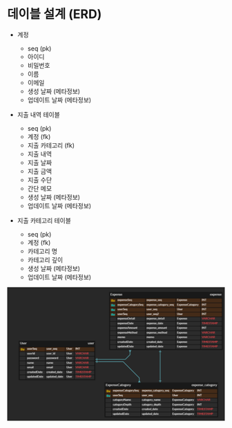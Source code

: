 # 데이블 설계 (ERD)

- 계정
  - seq (pk)
  - 아이디
  - 비밀번호
  - 이름
  - 이메일
  - 생성 날짜 (메타정보)
  - 업데이트 날짜 (메타정보)

- 지출 내역 테이블
    - seq (pk)
    - 계정 (fk)
    - 지출 카테고리 (fk)
    - 지출 내역
    - 지출 날짜
    - 지출 금액
    - 지출 수단
    - 간단 메모
    - 생성 날짜 (메타정보)
    - 업데이트 날짜 (메타정보)

- 지출 카테고리 테이블
    - seq (pk)
    - 계정 (fk)
    - 카테고리 명
    - 카테고리 깊이
    - 생성 날짜 (메타정보)
    - 업데이트 날짜 (메타정보)

![img.png](img.png)
